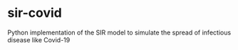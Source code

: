 # sir-covid
Python implementation of the SIR model to simulate the spread of infectious disease like Covid-19

